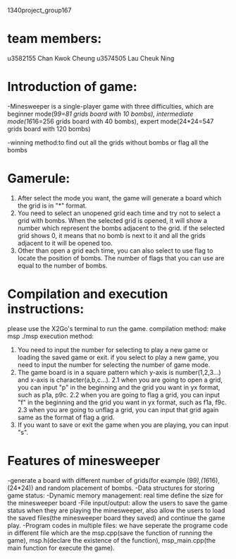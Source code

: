 1340project_group167
# team members:
u3582155 Chan Kwok Cheung
u3574505 Lau Cheuk Ning


# Introduction of game:
-Minesweeper is a single-player game with three difficulties, which are beginner mode(9*9=81 grids board with 10 bombs), intermediate mode(16*16=256 grids board with 40 bombs),   expert mode(24*24=547 grids board with 120 bombs) 

-winning method:to find out all the grids without bombs or flag all the bombs

# Gamerule:
1. After select the mode you want, the game will generate a board which the grid is in "*" format. 
2. You need to select an unopened grid each time and try not to select a grid with bombs. When the selected grid is opened, it will show a number which represent the bombs          adjacent to the grid. if the selected grid shows 0, it means that no bomb is next to it and all the grids adjacent to it will be opened too.
3. Other than open a grid each time, you can also select to use flag to locate the position of bombs. The number of flags that you can use are equal to the number of bombs. 


# Compilation and execution instructions:
please use the X2Go's terminal to run the game.
compilation method:
make msp
./msp
execution method:
1. You need to input the number for selecting to play a new game or loading the saved game or exit. if you select to play a new game, you need to input the number for selecting the number of game mode.
2. The game board is in a square pattern which y-axis is number(1,2,3...) and x-axis is character(a,b,c...). 
   2.1 when you are going to open a grid, you can input "p" in the beginning and the grid you want in yx format, such as p1a, p9c. 
   2.2 when you are going to flag a grid, you can input "f" in the beginning and the grid you want in yx format, such as f1a, f9c. 
   2.3 when you are going to unflag a grid, you can input that grid again same as the format of flag a grid.
3. If you want to save or exit the game when you are playing, you can input "s".


# Features of minesweeper
-generate a board with different number of grids(for example (9*9),(16*16),(24*24)) and random placement of bombs.
-Data structures for storing game status: 
-Dynamic memory management: real time define the size for the minesweeper board
-File input/output: allow the users to save the game status when they are playing the minesweeper, also allow the users to load the saved files(the minesweeper board they saved) and continue the game play.
-Program codes in multiple files: we have seperate the programe code in different file which are the msp.cpp(save the function of running the game), msp.h(declare the existence of the function), msp_main.cpp(the main function for execute the game).
